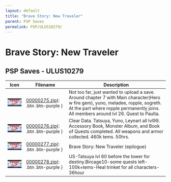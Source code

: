 ```yaml
---
layout: default
title: "Brave Story: New Traveler"
parent: PSP Saves
permalink: PSP/ULUS10279/
---
```

# Brave Story: New Traveler

## PSP Saves - ULUS10279

| Icon | Filename | Description |
|------|----------|-------------|
| ![Brave Story: New Traveler](ICON0.PNG) | [00000275.zip](00000275.zip){: .btn .btn-purple } | Not too far, just wanted to upload a save. Around chapter 7 with Main character(Hero w fire gem), yuno, meladee, ropple, sogreth. At the part where ropple permanently joins. All members around lvl 26. Quest to Paulta. |
| ![Brave Story: New Traveler](ICON0.PNG) | [00000276.zip](00000276.zip){: .btn .btn-purple } | Clear Data. Tatsuya, Yuno, Leynart all lvl99. Accessory Book, Monster Album, and Book of Quests completed. All weapons and armor collected. 460k tems. 50hrs. |
| ![Brave Story: New Traveler](ICON0.PNG) | [00000277.zip](00000277.zip){: .btn .btn-purple } | Brave Story: New Traveler (epilogue) |
| ![Brave Story: New Traveler](ICON0.PNG) | [00000278.zip](00000278.zip){: .btn .btn-purple } | US-Tatsuya lvl 60 before the tower for destiny.Bircage10-some quests left-100k+tems-Heal trinket for all characters-36hour |
